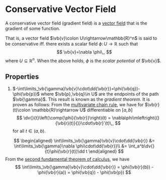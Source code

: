 Conservative Vector Field
=========================
A conservative vector field (gradient field) is a [vector field](https://en.wikipedia.org/wiki/Vector_field) that is the gradient of some function.

That is, a vector field $\vb{v}\colon U\rightarrow\mathbb{R}^n$ is said to be conservative iff. there exists a scalar field $\phi\colon U\rightarrow \mathbb{R}$ such that
$$
\vb{v}=\nabla \phi\,,
$$
where $U\subseteq \mathbb{R}^n$.
When the above holds, $\phi$ is the *scalar potential* of $\vb{v}$.

Properties
----------
1. $-\int\limits_\vb{\gamma}\vb{v}\cdot\dd{\vb{r}}=\phi(\vb{q})-\phi(\vb{p})$ where $\vb{p},\vb{q}\in U$ are the endpoints of the path $\vb{\gamma}$. This result is known as the *gradient theorem*. It is proven as follows:
From the [multivariate chain rule](total-derivative.md), we have for $\vb{r}(t)\colon \mathbb{R}\rightarrow U$ differentiable on $[a,b]$
$$
\dv{}{t}\left(\comp{\phi}{\vb{r}}\right)(t) = \nabla\phi\mleftright{(}{\vb{r}(t)}{)}\cdot\vb{r}'(t)\,,
$$
for all $t\in(a,b)$.

$$
\begin{aligned}
\int\limits_\vb{\gamma}\vb{v}\cdot\dd{\vb{r}} 
&= \int\limits_\vb{\gamma}\nabla \phi\cdot\dd{\vb{r}}\\
&= \int_a^b\dv{}{t}\phi(\vb{r}(t))\dd t
\end{aligned}
$$
From the [second fundamental theorem of calculus](fundamental-theorem-of-calculus.md), we have
$$
\int\limits_\vb{\gamma}\vb{v}\cdot\dd{\vb{r}} = \phi(\vb{r}(b)) - \phi(\vb{r}(a)) = \phi(\vb{q}) - \phi(\vb{p})
$$